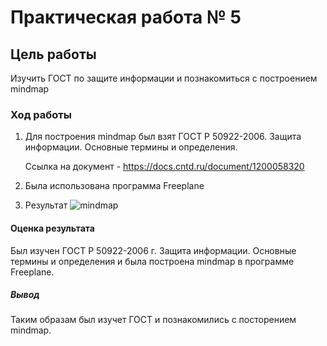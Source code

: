 # Практическая работа № 5

## Цель работы

Изучить ГОСТ по защите информации и познакомиться с построением mindmap

### Ход работы

1. Для построения mindmap был взят ГОСТ Р 50922-2006. Защита информации. Основные термины и определения.

      Ссылка на документ - https://docs.cntd.ru/document/1200058320

2. Была использована программа Freeplane

3. Результат
![mindmap](https://github.com/Ma7vey13/Mitrofanov/assets/92400475/a7c25080-6d83-4e20-ad45-42d8fa3a665e)

#### Оценка результата

Был изучен ГОСТ Р 50922-2006 г. Защита информации. Основные термины и определения и была построена mindmap в программе Freeplane.

##### Вывод

Таким образам был изучет ГОСТ и познакомились с посторением mindmap.
